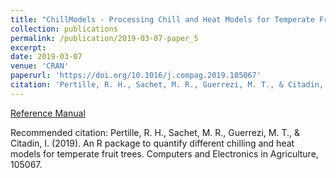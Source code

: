```yaml
---
title: "ChillModels - Processing Chill and Heat Models for Temperate Fruit Trees"
collection: publications
permalink: /publication/2019-03-07-paper_5
excerpt:
date: 2019-03-07
venue: 'CRAN'
paperurl: 'https://doi.org/10.1016/j.compag.2019.105067'
citation: 'Pertille, R. H., Sachet, M. R., Guerrezi, M. T., & Citadin, I. (2019). An R package to quantify different chilling and heat models for temperate fruit trees. Computers and Electronics in Agriculture, 105067. [](https://doi.org/10.1016/j.compag.2019.105067)'
---
```


[Reference Manual](https://cran.r-project.org/web/packages/ChillModels/ChillModels.pdf)

Recommended citation: Pertille, R. H., Sachet, M. R., Guerrezi, M. T., & Citadin, I. (2019). An R package to quantify different chilling and heat models for temperate fruit trees. Computers and Electronics in Agriculture, 105067. [](https://doi.org/10.1016/j.compag.2019.105067)
